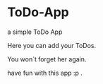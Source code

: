 # ToDo-App

a simple ToDo App

Here you can add your ToDos.

You won´t forget her again.

have fun with this app :p .

